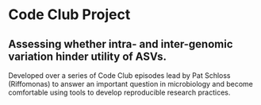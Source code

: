 # Code Club Project
## Assessing whether intra- and inter-genomic variation hinder utility of ASVs.

Developed over a series of Code Club episodes lead by Pat Schloss (Riffomonas) to answer
an important question in microbiology and become comfortable using tools to develop 
reproducible research practices.
